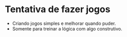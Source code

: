 # Tentativa de fazer jogos

* Criando jogos simples e melhorar quando puder.
* Somente para treinar a lógica com algo construtivo.

